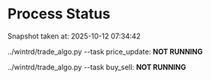 # Process Status

Snapshot taken at: 2025-10-12 07:34:42

../wintrd/trade_algo.py --task price_update: **NOT RUNNING**

../wintrd/trade_algo.py --task buy_sell: **NOT RUNNING**

